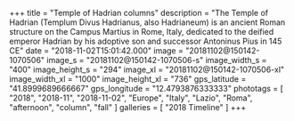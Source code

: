 +++
title = "Temple of Hadrian columns"
description = "The Temple of Hadrian (Templum Divus Hadrianus, also Hadrianeum) is an ancient Roman structure on the Campus Martius in Rome, Italy, dedicated to the deified emperor Hadrian by his adoptive son and successor Antoninus Pius in 145 CE"
date = "2018-11-02T15:01:42.000"
image = "20181102@150142-1070506"
image_s = "20181102@150142-1070506-s"
image_width_s = "400"
image_height_s = "294"
image_xl = "20181102@150142-1070506-xl"
image_width_xl = "1000"
image_height_xl = "736"
gps_latitude = "41.8999689666667"
gps_longitude = "12.4793876333333"
phototags = [ "2018", "2018-11", "2018-11-02", "Europe", "Italy", "Lazio", "Roma", "afternoon", "column", "fall" ]
galleries = [ "2018 Timeline" ]
+++
